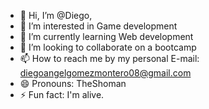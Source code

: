 - 👋 Hi, I’m @Diego, 
- 👀 I’m interested in Game development
- 🌱 I’m currently learning Web development
- 💞️ I’m looking to collaborate on a bootcamp
- 📫 How to reach me by my personal E-mail: diegoangelgomezmontero08@gmail.com
- 😄 Pronouns: TheShoman
- ⚡ Fun fact: I'm alive.

<!---
TheShoman/TheShoman is a ✨ special ✨ repository because its `README.md` (this file) appears on your GitHub profile.
You can click the Preview link to take a look at your changes.
--->
